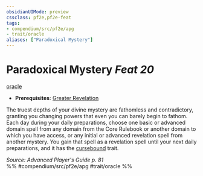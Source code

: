 ```yaml
---
obsidianUIMode: preview
cssclass: pf2e,pf2e-feat
tags:
- compendium/src/pf2e/apg
- trait/oracle
aliases: ["Paradoxical Mystery"]
---
```

# Paradoxical Mystery  *Feat 20*  
[oracle](../../rules/traits/oracle-apg.md)  

- **Prerequisites**: [Greater Revelation](greater-revelation-apg.md)

The truest depths of your divine mystery are fathomless and contradictory, granting you changing powers that even you can barely begin to fathom. Each day during your daily preparations, choose one basic or advanced domain spell from any domain from the Core Rulebook or another domain to which you have access, or any initial or advanced revelation spell from another mystery. You gain that spell as a revelation spell until your next daily preparations, and it has the [cursebound](../../rules/traits/cursebound-apg.md) trait.

*Source: Advanced Player's Guide p. 81*  
%% #compendium/src/pf2e/apg #trait/oracle %%